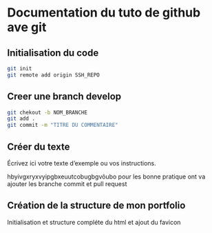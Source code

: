 # Documentation du tuto de github ave git

## Initialisation du code

```bash
git init
git remote add origin SSH_REPO

```

## Creer une branch develop 
```bash
git chekout -b NOM_BRANCHE
git add .
git commit -m "TITRE DU COMMENTAIRE"

```
## Créer du texte

Écrivez ici votre texte d’exemple ou vos instructions.

hbyivgxryxvyipgbxeuutcobugbgvôubo
pour les bonne pratique ont va ajouter les branche commit et pull request

## Création de la structure de mon portfolio

Initialisation et structure compléte du html et ajout du favicon